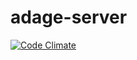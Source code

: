 # adage-server

[![Code Climate](https://codeclimate.com/github/greenelab/adage-server/badges/gpa.svg)](https://codeclimate.com/github/greenelab/adage-server)
